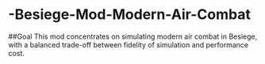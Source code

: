 # -Besiege-Mod-Modern-Air-Combat
##Goal
This mod concentrates on simulating modern air combat in Besiege, with a balanced trade-off between fidelity of simulation and performance cost.
